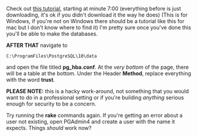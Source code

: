 Check out [this tutorial](https://www.youtube.com/watch?v=e1MwsT5FJRQ), starting at minute 7:00 (everything before is just downloading, it's ok if you didn't download it the way he does) (This is for Windows, if you're not on Windows there should be a tutorial like this for mac but I don't know where to find it) I'm pretty sure once you've done this you'll be able to make the databases.

**AFTER THAT** navigate to
```
C:\ProgramFiles\PostgreSQL\10\data
```
and open the file titled **pg_hba.conf**. At the *very bottom* of the page, there will be a table at the bottom. Under the Header **Method**, replace everything with the word **trust**.

**PLEASE NOTE:** this is a hacky work-around, not something that you would want to do in a professional setting or if you're building *anything* serious enough for security to be a concern.

Try running the **rake** commands again. If you're getting an error about a user not existing, open PGAdmin4 and create a user with the name it expects. Things *should* work now?
